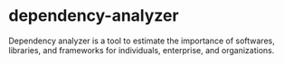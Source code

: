 # dependency-analyzer
Dependency analyzer is a tool to estimate the importance of softwares, libraries, and frameworks for individuals, enterprise, and organizations.
